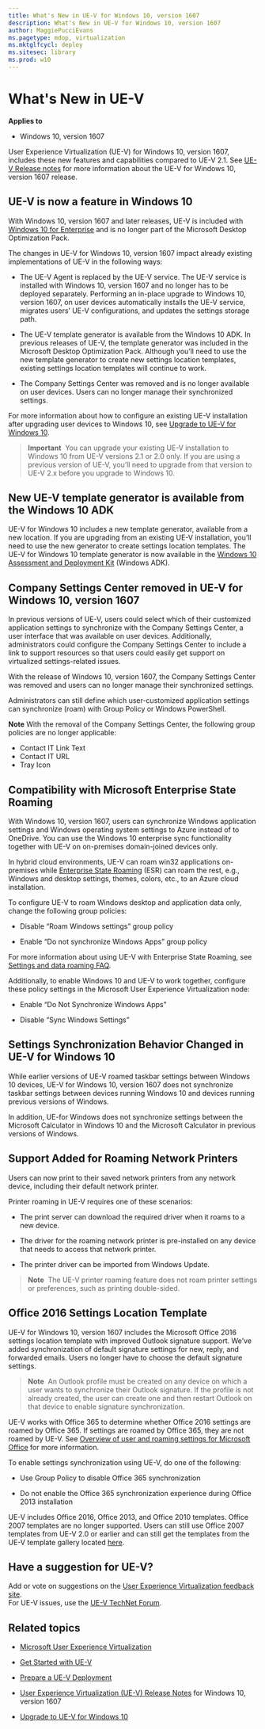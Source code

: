 ```yaml
---
title: What's New in UE-V for Windows 10, version 1607
description: What's New in UE-V for Windows 10, version 1607
author: MaggiePucciEvans
ms.pagetype: mdop, virtualization
ms.mktglfcycl: deploy
ms.sitesec: library
ms.prod: w10
---
```


# What's New in UE-V 

**Applies to**
-   Windows 10, version 1607

User Experience Virtualization (UE-V) for Windows 10, version 1607, includes these new features and capabilities compared to UE-V 2.1. See [UE-V Release notes](uev-release-notes-1607.md) for more information about the UE-V for Windows 10, version 1607 release.

## UE-V is now a feature in Windows 10

With Windows 10, version 1607 and later releases, UE-V is included with [Windows 10 for Enterprise](https://www.microsoft.com/en-us/WindowsForBusiness/windows-for-enterprise) and is no longer part of the Microsoft Desktop Optimization Pack. 

The changes in UE-V for Windows 10, version 1607 impact already existing implementations of UE-V in the following ways:

- The UE-V Agent is replaced by the UE-V service. The UE-V service is installed with Windows 10, version 1607 and no longer has to be deployed separately. Performing an in-place upgrade to Windows 10, version 1607, on user devices automatically installs the UE-V service, migrates users’ UE-V configurations, and updates the settings storage path.

- The UE-V template generator is available from the Windows 10 ADK. In previous releases of UE-V, the template generator was included in the Microsoft Desktop Optimization Pack. Although you’ll need to use the new template generator to create new settings location templates, existing settings location templates will continue to work. 

- The Company Settings Center was removed and is no longer available on user devices. Users can no longer manage their synchronized settings. 

For more information about how to configure an existing UE-V installation after upgrading user devices to Windows 10, see [Upgrade to UE-V for Windows 10](uev-upgrade-uev-from-previous-releases.md).

> **Important**&nbsp;&nbsp;You can upgrade your existing UE-V installation to Windows 10 from UE-V versions 2.1 or 2.0 only. If you are using a previous version of UE-V, you’ll need to upgrade from that version to UE-V 2.x before you upgrade to Windows 10.

## New UE-V template generator is available from the Windows 10 ADK

UE-V for Windows 10 includes a new template generator, available from a new location. If you are upgrading from an existing UE-V installation, you’ll need to use the new generator to create settings location templates. The UE-V for Windows 10 template generator is now available in the [Windows 10 Assessment and Deployment Kit](https://developer.microsoft.com/en-us/windows/hardware/windows-assessment-deployment-kit) (Windows ADK).

## Company Settings Center removed in UE-V for Windows 10, version 1607

In previous versions of UE-V, users could select which of their customized application settings to synchronize with the Company Settings Center, a user interface that was available on user devices. Additionally, administrators could configure the Company Settings Center to include a link to support resources so that users could easily get support on virtualized settings-related issues.

With the release of Windows 10, version 1607, the Company Settings Center was removed and users can no longer manage their synchronized settings. 

Administrators can still define which user-customized application settings can synchronize (roam) with Group Policy or Windows PowerShell.  

**Note** With the removal of the Company Settings Center, the following group policies are no longer applicable:

-   Contact IT Link Text
-   Contact IT URL
-   Tray Icon

## Compatibility with Microsoft Enterprise State Roaming

With Windows 10, version 1607, users can synchronize Windows application settings and Windows operating system settings to Azure instead of to OneDrive. You can use the Windows 10 enterprise sync functionality together with UE-V on on-premises domain-joined devices only.

In hybrid cloud environments, UE-V can roam win32 applications on-premises while [Enterprise State Roaming](https://azure.microsoft.com/documentation/articles/active-directory-windows-enterprise-state-roaming-overview/) (ESR) can roam the rest, e.g., Windows and desktop settings, themes, colors, etc., to an Azure cloud installation.

To configure UE-V to roam Windows desktop and application data only, change the following group policies:

-   Disable “Roam Windows settings” group policy

-   Enable “Do not synchronize Windows Apps” group policy

For more information about using UE-V with Enterprise State Roaming, see [Settings and data roaming FAQ](https://azure.microsoft.com/documentation/articles/active-directory-windows-enterprise-state-roaming-faqs/#what-are-the-options-for-roaming-settings-for-existing-windows-desktop-applications).

Additionally, to enable Windows 10 and UE-V to work together, configure these policy settings in the Microsoft User Experience Virtualization node:

-   Enable “Do Not Synchronize Windows Apps”

-   Disable “Sync Windows Settings”


## Settings Synchronization Behavior Changed in UE-V for Windows 10

While earlier versions of UE-V roamed taskbar settings between Windows 10 devices, UE-V for Windows 10, version 1607 does not synchronize taskbar settings between devices running Windows 10 and devices running previous versions of Windows.

In addition, UE-for Windows does not synchronize settings between the Microsoft Calculator in Windows 10 and the Microsoft Calculator in previous versions of Windows.

## Support Added for Roaming Network Printers

Users can now print to their saved network printers from any network device, including their default network printer.

Printer roaming in UE-V requires one of these scenarios:

-   The print server can download the required driver when it roams to a new device.

-   The driver for the roaming network printer is pre-installed on any device that needs to access that network printer.

-   The printer driver can be imported from Windows Update.

> **Note**&nbsp;&nbsp;The UE-V printer roaming feature does not roam printer settings or preferences, such as printing double-sided.

## Office 2016 Settings Location Template

UE-V for Windows 10, version 1607 includes the Microsoft Office 2016 settings location template with improved Outlook signature support. We’ve added synchronization of default signature settings for new, reply, and forwarded emails. Users no longer have to choose the default signature settings.

> **Note**&nbsp;&nbsp;An Outlook profile must be created on any device on which a user wants to synchronize their Outlook signature. If the profile is not already created, the user can create one and then restart Outlook on that device to enable signature synchronization.

UE-V works with Office 365 to determine whether Office 2016 settings are roamed by Office 365. If settings are roamed by Office 365, they are not roamed by UE-V. See [Overview of user and roaming settings for Microsoft Office](https://technet.microsoft.com/library/jj733593.aspx) for more information.

To enable settings synchronization using UE-V, do one of the following:

-   Use Group Policy to disable Office 365 synchronization

-   Do not enable the Office 365 synchronization experience during Office 2013 installation

UE-V includes Office 2016, Office 2013, and Office 2010 templates. Office 2007 templates are no longer supported. Users can still use Office 2007 templates from UE-V 2.0 or earlier and can still get the templates from the UE-V template gallery located [here](http://go.microsoft.com/fwlink/p/?LinkID=246589).

## Have a suggestion for UE-V?

Add or vote on suggestions on the [User Experience Virtualization feedback site](http://uev.uservoice.com/forums/280428-microsoft-user-experience-virtualization).<br>For UE-V issues, use the [UE-V TechNet Forum](https://social.technet.microsoft.com/Forums/en-us/home?forum=mdopuev&filter=alltypes&sort=lastpostdesc).

## Related topics

- [Microsoft User Experience Virtualization](uev-for-windows.md)

- [Get Started with UE-V](uev-getting-started.md)

- [Prepare a UE-V Deployment](uev-prepare-for-deployment.md)

- [User Experience Virtualization (UE-V) Release Notes](uev-release-notes-1607.md) for Windows 10, version 1607

- [Upgrade to UE-V for Windows 10](uev-upgrade-uev-from-previous-releases.md) 
